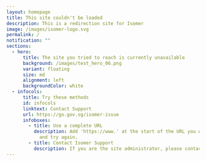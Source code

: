 ```yaml
---
layout: homepage
title: This site couldn't be loaded
description: This is a redirection site for Isomer
image: /images/isomer-logo.svg
permalink: /
notification: ""
sections:
  - hero:
      title: The site you tried to reach is currently unavailable
      background: /images/test_hero_06.png
      variant: floating
      size: md
      alignment: left
      backgroundColor: white
  - infocols:
      title: Try these methods
      id: infocols
      linktext: Contact Support
      url: https://go.gov.sg/isomer-issue
      infoboxes:
        - title: Use a complete URL
          description: Add 'https://www.' at the start of the URL you were trying to reach
            and try again.
        - title: Contact Isomer Support
          description: If you are the site administrator, please contact Isomer Support.
---
```

